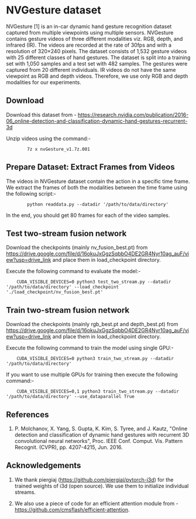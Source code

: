 # NVGesture dataset

NVGesture [1] is an in-car dynamic hand gesture recognition dataset captured from multiple viewpoints using multiple sensors. NVGesture contains gesture videos of three different modalities viz. RGB, depth, and infrared (IR). The videos are recorded at the rate of 30fps and with a resolution of 320×240 pixels. The dataset consists of 1,532 gesture videos with 25 different classes of hand gestures. The dataset is split into a training set with 1,050 samples and a test set with 482 samples. The gestures were captured from 20 different individuals. IR videos do not have the same viewpoint as RGB and depth videos. Therefore, we use only RGB and depth modalities for our experiments.

## Download

Download this dataset from - https://research.nvidia.com/publication/2016-06_online-detection-and-classification-dynamic-hand-gestures-recurrent-3d

Unzip videos using the command:-   

            7z x nvGesture_v1.7z.001

## Prepare Dataset: Extract Frames from Videos

The videos in NVGesture dataset contain the action in a specific time frame. We extract the frames of both the modalities between the time frame using the following script:- 
            
            python readdata.py --datadir '/path/to/data/directory'

In the end, you should get 80 frames for each of the video samples. 

## Test two-stream fusion network 

Download the checkpoints (mainly nv_fusion_best.pt) from https://drive.google.com/file/d/16okuJxGgzSqbbO4DE2GR4Nyr10ag_auF/view?usp=drive_link
and place them in load_checkpoint directory. 
    
Execute the following command to evaluate the model:-

        CUDA_VISIBLE_DEVICES=0 python3 test_two_stream.py --datadir '/path/to/data/directory' --load_checkpoint './load_checkpoint/nv_fusion_best.pt'

## Train two-stream fusion network 

Download the checkpoints (mainly rgb_best.pt and depth_best.pt) from https://drive.google.com/file/d/16okuJxGgzSqbbO4DE2GR4Nyr10ag_auF/view?usp=drive_link
and place them in load_checkpoint directory. 
    
Execute the following command to train the model using single GPU:-

        CUDA_VISIBLE_DEVICES=0 python3 train_two_stream.py --datadir '/path/to/data/directory' 
    
If you want to use multiple GPUs for training then execute the following command:- 

        CUDA_VISIBLE_DEVICES=0,1 python3 train_two_stream.py --datadir '/path/to/data/directory' --use_dataparallel True

## References

1. P. Molchanov, X. Yang, S. Gupta, K. Kim, S. Tyree, and J. Kautz, "Online detection and classification of dynamic hand gestures with recurrent 3D convolutional neural networks", Proc. IEEE Conf. Comput. Vis. Pattern Recognit. (CVPR), pp. 4207-4215, Jun. 2016.

## Acknowledgements

1. We thank piergiaj (https://github.com/piergiaj/pytorch-i3d) for the trained weights of i3d (open source). We use them to initialize individual streams.

2. We also use a piece of code for an efficient attention module from - https://github.com/cmsflash/efficient-attention.

